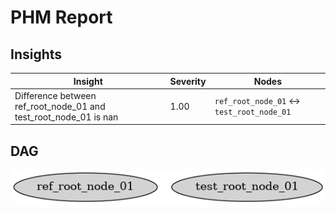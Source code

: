 # PHM Report

## Insights
| Insight | Severity | Nodes |
|---|---|---|
| Difference between ref_root_node_01 and test_root_node_01 is nan | 1.00 | `ref_root_node_01` ↔ `test_root_node_01` |


## DAG
![](final_dag.png)